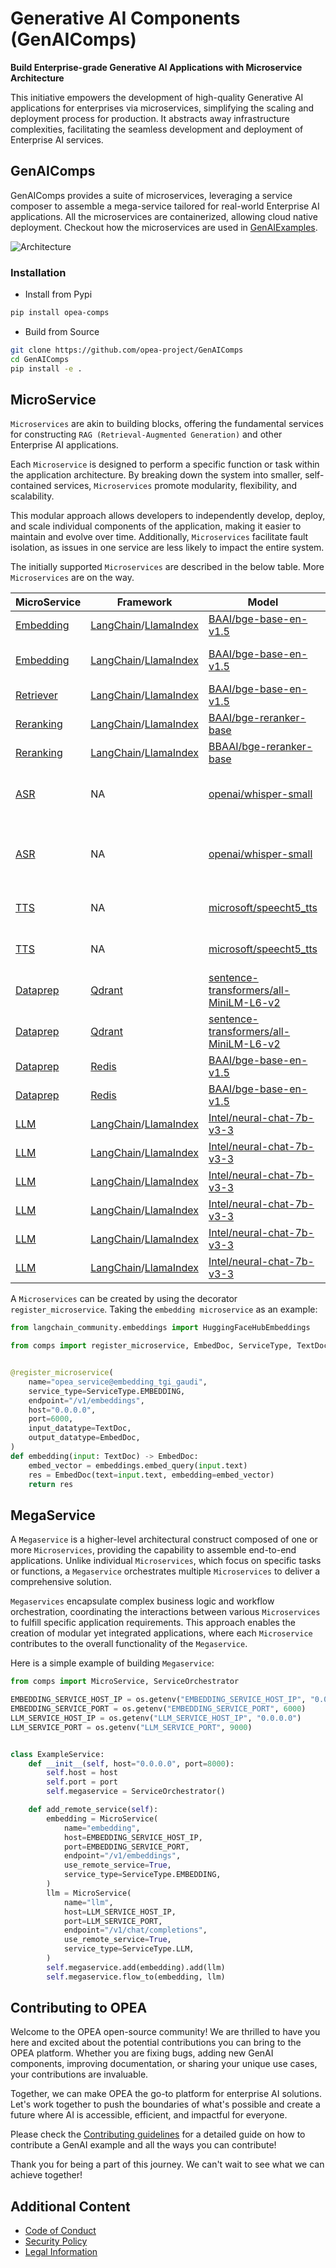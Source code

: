 # Generative AI Components (GenAIComps)

**Build Enterprise-grade Generative AI Applications with Microservice Architecture**

This initiative empowers the development of high-quality Generative AI applications for enterprises via microservices, simplifying the scaling and deployment process for production. It abstracts away infrastructure complexities, facilitating the seamless development and deployment of Enterprise AI services.

## GenAIComps

GenAIComps provides a suite of microservices, leveraging a service composer to assemble a mega-service tailored for real-world Enterprise AI applications. All the microservices are containerized, allowing cloud native deployment. Checkout how the microservices are used in [GenAIExamples](https://github.com/opea-project/GenAIExamples).

![Architecture](https://i.imgur.com/r5J0i8j.png)

### Installation

- Install from Pypi

```bash
pip install opea-comps
```

- Build from Source

```bash
git clone https://github.com/opea-project/GenAIComps
cd GenAIComps
pip install -e .
```

## MicroService

`Microservices` are akin to building blocks, offering the fundamental services for constructing `RAG (Retrieval-Augmented Generation)` and other Enterprise AI applications.

Each `Microservice` is designed to perform a specific function or task within the application architecture. By breaking down the system into smaller, self-contained services, `Microservices` promote modularity, flexibility, and scalability.

This modular approach allows developers to independently develop, deploy, and scale individual components of the application, making it easier to maintain and evolve over time. Additionally, `Microservices` facilitate fault isolation, as issues in one service are less likely to impact the entire system.

The initially supported `Microservices` are described in the below table. More `Microservices` are on the way.

| MicroService                                      | Framework                                                                      | Model                                                                                                   | Serving                                                         | HW     | Description                           |
| ------------------------------------------------- | ------------------------------------------------------------------------------ | ------------------------------------------------------------------------------------------------------- | --------------------------------------------------------------- | ------ | ------------------------------------- |
| [Embedding](./comps/embeddings/src/README.md)     | [LangChain](https://www.langchain.com)/[LlamaIndex](https://www.llamaindex.ai) | [BAAI/bge-base-en-v1.5](https://huggingface.co/BAAI/bge-base-en-v1.5)                                   | [TEI-Gaudi](https://github.com/huggingface/tei-gaudi)           | Gaudi2 | Embedding on Gaudi2                   |
| [Embedding](./comps/embeddings/src/README.md)     | [LangChain](https://www.langchain.com)/[LlamaIndex](https://www.llamaindex.ai) | [BAAI/bge-base-en-v1.5](https://huggingface.co/BAAI/bge-base-en-v1.5)                                   | [TEI](https://github.com/huggingface/text-embeddings-inference) | Xeon   | Embedding on Xeon CPU                 |
| [Retriever](./comps/retrievers/src/README.md)     | [LangChain](https://www.langchain.com)/[LlamaIndex](https://www.llamaindex.ai) | [BAAI/bge-base-en-v1.5](https://huggingface.co/BAAI/bge-base-en-v1.5)                                   | [TEI](https://github.com/huggingface/text-embeddings-inference) | Xeon   | Retriever on Xeon CPU                 |
| [Reranking](./comps/reranks/src/README.md)        | [LangChain](https://www.langchain.com)/[LlamaIndex](https://www.llamaindex.ai) | [BAAI/bge-reranker-base](https://huggingface.co/BAAI/bge-reranker-base)                                 | [TEI-Gaudi](https://github.com/huggingface/tei-gaudi)           | Gaudi2 | Reranking on Gaudi2                   |
| [Reranking](./comps/reranks/src/README.md)        | [LangChain](https://www.langchain.com)/[LlamaIndex](https://www.llamaindex.ai) | [BBAAI/bge-reranker-base](https://huggingface.co/BAAI/bge-reranker-base)                                | [TEI](https://github.com/huggingface/text-embeddings-inference) | Xeon   | Reranking on Xeon CPU                 |
| [ASR](./comps/asr/src/README.md)                  | NA                                                                             | [openai/whisper-small](https://huggingface.co/openai/whisper-small)                                     | NA                                                              | Gaudi2 | Audio-Speech-Recognition on Gaudi2    |
| [ASR](./comps/asr/src/README.md)                  | NA                                                                             | [openai/whisper-small](https://huggingface.co/openai/whisper-small)                                     | NA                                                              | Xeon   | Audio-Speech-RecognitionS on Xeon CPU |
| [TTS](./comps/tts/src/README.md)                  | NA                                                                             | [microsoft/speecht5_tts](https://huggingface.co/microsoft/speecht5_tts)                                 | NA                                                              | Gaudi2 | Text-To-Speech on Gaudi2              |
| [TTS](./comps/tts/src/README.md)                  | NA                                                                             | [microsoft/speecht5_tts](https://huggingface.co/microsoft/speecht5_tts)                                 | NA                                                              | Xeon   | Text-To-Speech on Xeon CPU            |
| [Dataprep](./comps/dataprep/src/README.md)        | [Qdrant](https://qdrant.tech/)                                                 | [sentence-transformers/all-MiniLM-L6-v2](https://huggingface.co/sentence-transformers/all-MiniLM-L6-v2) | NA                                                              | Gaudi2 | Dataprep on Gaudi2                    |
| [Dataprep](./comps/dataprep/src/README.md)        | [Qdrant](https://qdrant.tech/)                                                 | [sentence-transformers/all-MiniLM-L6-v2](https://huggingface.co/sentence-transformers/all-MiniLM-L6-v2) | NA                                                              | Xeon   | Dataprep on Xeon CPU                  |
| [Dataprep](./comps/dataprep/src/README.md)        | [Redis](https://redis.io/)                                                     | [BAAI/bge-base-en-v1.5](https://huggingface.co/BAAI/bge-base-en-v1.5)                                   | NA                                                              | Gaudi2 | Dataprep on Gaudi2                    |
| [Dataprep](./comps/dataprep/src/README.md)        | [Redis](https://redis.io/)                                                     | [BAAI/bge-base-en-v1.5](https://huggingface.co/BAAI/bge-base-en-v1.5)                                   | NA                                                              | Xeon   | Dataprep on Xeon CPU                  |
| [LLM](./comps/llms/src/text-generation/README.md) | [LangChain](https://www.langchain.com)/[LlamaIndex](https://www.llamaindex.ai) | [Intel/neural-chat-7b-v3-3](https://huggingface.co/Intel/neural-chat-7b-v3-3)                           | [TGI Gaudi](https://github.com/huggingface/tgi-gaudi)           | Gaudi2 | LLM on Gaudi2                         |
| [LLM](./comps/llms/src/text-generation/README.md) | [LangChain](https://www.langchain.com)/[LlamaIndex](https://www.llamaindex.ai) | [Intel/neural-chat-7b-v3-3](https://huggingface.co/Intel/neural-chat-7b-v3-3)                           | [TGI](https://github.com/huggingface/text-generation-inference) | Xeon   | LLM on Xeon CPU                       |
| [LLM](./comps/llms/src/text-generation/README.md) | [LangChain](https://www.langchain.com)/[LlamaIndex](https://www.llamaindex.ai) | [Intel/neural-chat-7b-v3-3](https://huggingface.co/Intel/neural-chat-7b-v3-3)                           | [Ray Serve](https://github.com/ray-project/ray)                 | Gaudi2 | LLM on Gaudi2                         |
| [LLM](./comps/llms/src/text-generation/README.md) | [LangChain](https://www.langchain.com)/[LlamaIndex](https://www.llamaindex.ai) | [Intel/neural-chat-7b-v3-3](https://huggingface.co/Intel/neural-chat-7b-v3-3)                           | [Ray Serve](https://github.com/ray-project/ray)                 | Xeon   | LLM on Xeon CPU                       |
| [LLM](./comps/llms/src/text-generation/README.md) | [LangChain](https://www.langchain.com)/[LlamaIndex](https://www.llamaindex.ai) | [Intel/neural-chat-7b-v3-3](https://huggingface.co/Intel/neural-chat-7b-v3-3)                           | [vLLM](https://github.com/vllm-project/vllm/)                   | Gaudi2 | LLM on Gaudi2                         |
| [LLM](./comps/llms/src/text-generation/README.md) | [LangChain](https://www.langchain.com)/[LlamaIndex](https://www.llamaindex.ai) | [Intel/neural-chat-7b-v3-3](https://huggingface.co/Intel/neural-chat-7b-v3-3)                           | [vLLM](https://github.com/vllm-project/vllm/)                   | Xeon   | LLM on Xeon CPU                       |

A `Microservices` can be created by using the decorator `register_microservice`. Taking the `embedding microservice` as an example:

```python
from langchain_community.embeddings import HuggingFaceHubEmbeddings

from comps import register_microservice, EmbedDoc, ServiceType, TextDoc


@register_microservice(
    name="opea_service@embedding_tgi_gaudi",
    service_type=ServiceType.EMBEDDING,
    endpoint="/v1/embeddings",
    host="0.0.0.0",
    port=6000,
    input_datatype=TextDoc,
    output_datatype=EmbedDoc,
)
def embedding(input: TextDoc) -> EmbedDoc:
    embed_vector = embeddings.embed_query(input.text)
    res = EmbedDoc(text=input.text, embedding=embed_vector)
    return res
```

## MegaService

A `Megaservice` is a higher-level architectural construct composed of one or more `Microservices`, providing the capability to assemble end-to-end applications. Unlike individual `Microservices`, which focus on specific tasks or functions, a `Megaservice` orchestrates multiple `Microservices` to deliver a comprehensive solution.

`Megaservices` encapsulate complex business logic and workflow orchestration, coordinating the interactions between various `Microservices` to fulfill specific application requirements. This approach enables the creation of modular yet integrated applications, where each `Microservice` contributes to the overall functionality of the `Megaservice`.

Here is a simple example of building `Megaservice`:

```python
from comps import MicroService, ServiceOrchestrator

EMBEDDING_SERVICE_HOST_IP = os.getenv("EMBEDDING_SERVICE_HOST_IP", "0.0.0.0")
EMBEDDING_SERVICE_PORT = os.getenv("EMBEDDING_SERVICE_PORT", 6000)
LLM_SERVICE_HOST_IP = os.getenv("LLM_SERVICE_HOST_IP", "0.0.0.0")
LLM_SERVICE_PORT = os.getenv("LLM_SERVICE_PORT", 9000)


class ExampleService:
    def __init__(self, host="0.0.0.0", port=8000):
        self.host = host
        self.port = port
        self.megaservice = ServiceOrchestrator()

    def add_remote_service(self):
        embedding = MicroService(
            name="embedding",
            host=EMBEDDING_SERVICE_HOST_IP,
            port=EMBEDDING_SERVICE_PORT,
            endpoint="/v1/embeddings",
            use_remote_service=True,
            service_type=ServiceType.EMBEDDING,
        )
        llm = MicroService(
            name="llm",
            host=LLM_SERVICE_HOST_IP,
            port=LLM_SERVICE_PORT,
            endpoint="/v1/chat/completions",
            use_remote_service=True,
            service_type=ServiceType.LLM,
        )
        self.megaservice.add(embedding).add(llm)
        self.megaservice.flow_to(embedding, llm)
```

## Contributing to OPEA

Welcome to the OPEA open-source community! We are thrilled to have you here and excited about the potential contributions you can bring to the OPEA platform. Whether you are fixing bugs, adding new GenAI components, improving documentation, or sharing your unique use cases, your contributions are invaluable.

Together, we can make OPEA the go-to platform for enterprise AI solutions. Let's work together to push the boundaries of what's possible and create a future where AI is accessible, efficient, and impactful for everyone.

Please check the [Contributing guidelines](https://github.com/opea-project/docs/tree/main/community/CONTRIBUTING.md) for a detailed guide on how to contribute a GenAI example and all the ways you can contribute!

Thank you for being a part of this journey. We can't wait to see what we can achieve together!

## Additional Content

- [Code of Conduct](https://github.com/opea-project/docs/tree/main/community/CODE_OF_CONDUCT.md)
- [Security Policy](https://github.com/opea-project/docs/tree/main/community/SECURITY.md)
- [Legal Information](LEGAL_INFORMATION.md)
